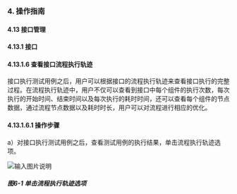 ### 4. 操作指南

#### 4.13 接口管理

#### 4.13.1 接口

#### 4.13.1.6 查看接口流程执行轨迹

接口执行测试用例之后，用户可以根据接口的流程执行轨迹来查看接口执行的完整过程。在流程执行轨迹中，用户不仅可以查看到接口中每个组件的执行次数，每次执行的开始时间、结束时间以及每次执行的耗时时间，还可以查看每个组件的节点数据，通过流程节点数据以及耗时时长，用户可以对流程进行相应的优化。

#### 4.13.1.6.1 操作步骤

a）对接口执行测试用例之后，查看测试用例的执行结果，单击流程执行轨迹选项。

![输入图片说明](../../../../../images/SoFlu%EF%BC%88%E5%90%8E%E7%AB%AF%EF%BC%89%E5%BC%80%E5%8F%91%E5%B9%B3%E5%8F%B0/1.%20%E6%9C%80%E6%96%B0%E7%89%88%E6%9C%AC%20-%20%E6%9B%B4%E6%96%B0%E6%97%A5%E6%9C%9F%20-%202022.10.08/4.%20%E6%93%8D%E4%BD%9C%E6%8C%87%E5%8D%97/13.%20%E6%8E%A5%E5%8F%A3%E7%AE%A1%E7%90%86/1.%20%E6%8E%A5%E5%8F%A3/6-1.png)

##### 图6-1 单击流程执行轨迹选项

